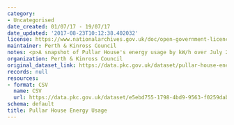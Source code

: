 ```yaml
---
category:
- Uncategorised
date_created: 01/07/17 - 19/07/17
date_updated: '2017-08-23T10:12:38.402032'
license: https://www.nationalarchives.gov.uk/doc/open-government-licence/version/3/
maintainer: Perth & Kinross Council
notes: <p>A snapshot of Pullar House's energy usage by kW/h over July 2017.</p>
organization: Perth & Kinross Council
original_dataset_link: https://data.pkc.gov.uk/dataset/pullar-house-energy-usage
records: null
resources:
- format: CSV
  name: CSV
  url: https://data.pkc.gov.uk/dataset/e5ebd755-1798-4bd9-9563-f0259dab5847/resource/68980ba4-e73c-4cca-a4ab-8c5da469d384/download/599feb3b72990800040000c4.csv
schema: default
title: Pullar House Energy Usage
---
```

